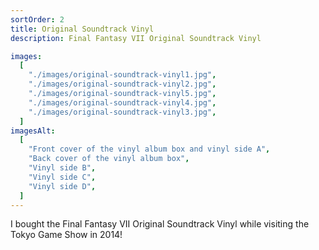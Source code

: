 ```yaml
---
sortOrder: 2
title: Original Soundtrack Vinyl
description: Final Fantasy VII Original Soundtrack Vinyl

images:
  [
    "./images/original-soundtrack-vinyl1.jpg",
    "./images/original-soundtrack-vinyl2.jpg",
    "./images/original-soundtrack-vinyl5.jpg",
    "./images/original-soundtrack-vinyl4.jpg",
    "./images/original-soundtrack-vinyl3.jpg",
  ]
imagesAlt:
  [
    "Front cover of the vinyl album box and vinyl side A",
    "Back cover of the vinyl album box",
    "Vinyl side B",
    "Vinyl side C",
    "Vinyl side D",
  ]
---
```


I bought the Final Fantasy VII Original Soundtrack Vinyl while visiting the Tokyo Game Show in 2014!

